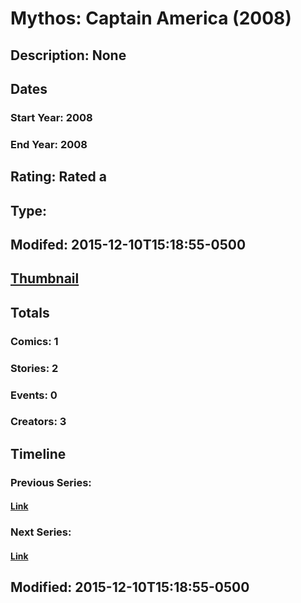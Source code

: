# Mythos: Captain America (2008)
## Description: None
## Dates
### Start Year: 2008
### End Year: 2008
## Rating: Rated a
## Type: 
## Modifed: 2015-12-10T15:18:55-0500
## [Thumbnail](http://i.annihil.us/u/prod/marvel/i/mg/6/c0/5669de25f17c0.jpg)
## Totals
### Comics: 1
### Stories: 2
### Events: 0
### Creators: 3
## Timeline
### Previous Series: 
#### [Link]()
### Next Series: 
#### [Link]()
## Modified: 2015-12-10T15:18:55-0500